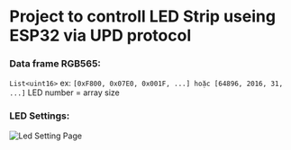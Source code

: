 # Project to controll LED Strip useing ESP32 via UPD protocol
### Data frame RGB565:
`List<uint16>` ex: `[0xF800, 0x07E0, 0x001F, ...] hoặc [64896, 2016, 31, ...]`
LED number = array size

### LED Settings:
![](/img/led1.jpg, "Led Setting Page")